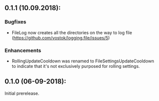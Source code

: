 ## 0.1.1 (10.09.2018):

### Bugfixes

* FileLog now creates all the directories on the way to log file (https://github.com/vostok/logging.file/issues/5)

### Enhancements

* RollingUpdateCooldown was renamed to FileSettingsUpdateCooldown to indicate that it's not exclusively purposed for rolling settings.


## 0.1.0 (06-09-2018): 

Initial prerelease.
